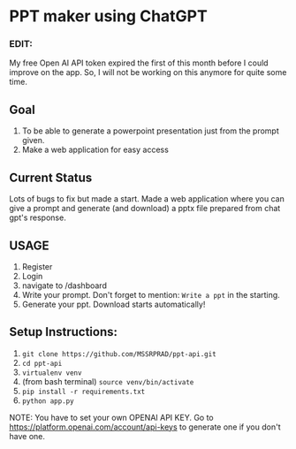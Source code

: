 # PPT maker using ChatGPT

### EDIT:
My free Open AI API token expired the first of this month before I could improve on the app. So, I will not be working on this anymore for quite some time.

## Goal

1) To be able to generate a powerpoint presentation just from the prompt given.
2) Make a web application for easy access

## Current Status

Lots of bugs to fix but made a start. Made a web application where you can give a prompt and generate (and download) a pptx file prepared from chat gpt's response.

## USAGE

1) Register
2) Login
3) navigate to /dashboard
4) Write your prompt. Don't forget to mention: `Write a ppt` in the starting.
5) Generate your ppt. Download starts automatically!

## Setup Instructions:

1) `git clone https://github.com/MSSRPRAD/ppt-api.git`
2) `cd ppt-api`
3)  `virtualenv venv`
4) (from bash terminal) `source venv/bin/activate`
5) `pip install -r requirements.txt`
6) `python app.py`

NOTE: You have to set your own OPENAI API KEY. Go to https://platform.openai.com/account/api-keys to generate one if you don't have one.


